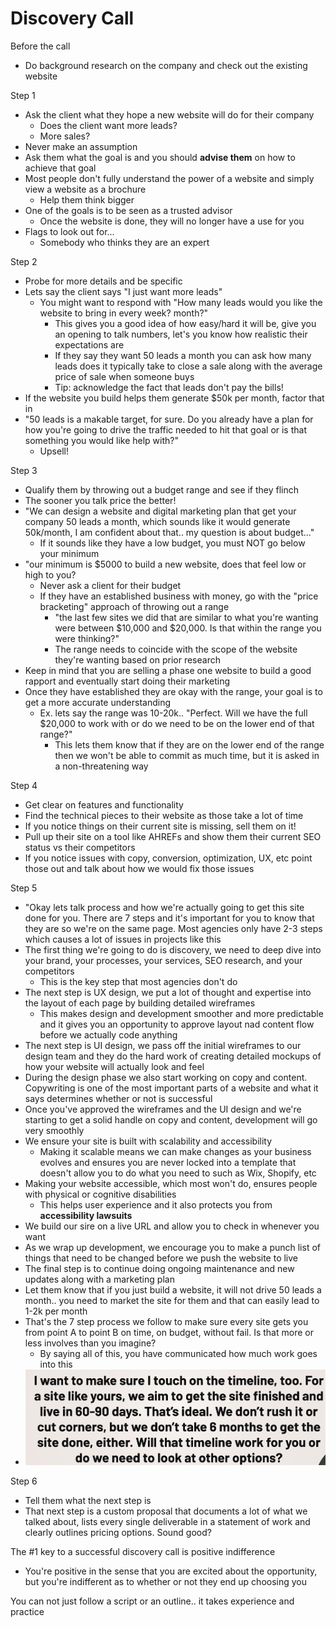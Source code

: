 # Discovery Call

Before the call

* Do background research on the company and check out the existing website



Step 1

* Ask the client what they hope a new website will do for their company
  * Does the client want more leads?
  * More sales?
* Never make an assumption
* Ask them what the goal is and you should **advise them** on how to achieve that goal
* Most people don't fully understand the power of a website and simply view a website as a brochure
  * Help them think bigger
* One of the goals is to be seen as a trusted advisor
  * Once the website is done, they will no longer have a use for you
* Flags to look out for...
  * Somebody who thinks they are an expert



Step 2

* Probe for more details and be specific
* Lets say the client says "I just want more leads"
  * You might want to respond with "How many leads would you like the website to bring in every week? month?"
    * This gives you a good idea of how easy/hard it will be, give you an opening to talk numbers, let's you know how realistic their expectations are
    * If they say they want 50 leads a month you can ask how many leads does it typically take to close a sale along with the average price of sale when someone buys
    * Tip: acknowledge the fact that leads don't pay the bills!
* If the website you build helps them generate $50k per month, factor that in
* "50 leads is a makable target, for sure. Do you already have a plan for how you're going to drive the traffic needed to hit that goal or is that something you would like help with?"
  * Upsell!



Step 3

* Qualify them by throwing out a budget range and see if they flinch
* The sooner you talk price the better!
* "We can design a website and digital marketing plan that get your company 50 leads a month, which sounds like it would generate 50k/month, I am confident about that.. my question is about budget..."
  * If it sounds like they have a low budget, you must NOT go below your minimum
* "our minimum is $5000 to build a new website, does that feel low or high to you?
  * Never ask a client for their budget
  * If they have an established business with money, go with the "price bracketing" approach of throwing out a range
    * "the last few sites we did that are similar to what you're wanting were between $10,000 and $20,000. Is that within the range you were thinking?"
    * The range needs to coincide with the scope of the website they're wanting based on prior research
* Keep in mind that you are selling a phase one website to build a good rapport and eventually start doing their marketing
* Once they have established they are okay with the range, your goal is to get a more accurate understanding
  * Ex. lets say the range was 10-20k.. "Perfect. Will we have the full $20,000 to work with or do we need to be on the lower end of that range?"
    * This lets them know that if they are on the lower end of the range then we won't be able to commit as much time, but it is asked in a non-threatening way



Step 4

* Get clear on features and functionality
* Find the technical pieces to their website as those take a lot of time
* If you notice things on their current site is missing, sell them on it!
* Pull up their site on a tool like AHREFs and show them their current SEO status vs their competitors
* If you notice issues with copy, conversion, optimization, UX, etc point those out and talk about how we would fix those issues



Step 5

* "Okay lets talk process and how we're actually going to get this site done for you. There are 7 steps and it's important for you to know that they are so we're on the same page. Most agencies only have 2-3 steps which causes a lot of issues in projects like this
* The first thing we're going to do is discovery, we need to deep dive into your brand, your processes, your services, SEO research, and your competitors
  * This is the key step that most agencies don't do
* The next step is UX design, we put a lot of thought and expertise into the layout of each page by building detailed wireframes
  * This makes design and development smoother and more predictable and it gives you an opportunity to approve layout nad content flow before we actually code anything
* The next step is UI design, we pass off the initial wireframes to our design team and they do the hard work of creating detailed mockups of how your website will actually look and feel
* During the design phase we also start working on copy and content. Copywriting is one of the most important parts of a website and what it says determines whether or not is successful
* Once you've approved the wireframes and the UI design and we're starting to get a solid handle on copy and content, development will go very smoothly
* We ensure your site is built with scalability and accessibility
  * Making it scalable means we can make changes as your business evolves and ensures you are never locked into a template that doesn't allow you to do what you need to such as Wix, Shopify, etc
* Making your website accessible, which most won't do, ensures people with physical or cognitive disabilities&#x20;
  * This helps user experience and it also protects you from **accessibility lawsuits**
* We build our sire on a live URL and allow you to check in whenever you want
* As we wrap up development, we encourage you to make a punch list of things that need to be changed before we push the website to live
* The final step is to continue doing ongoing maintenance and new updates along with a marketing plan
* Let them know that if you just build a website, it will not drive 50 leads a month.. you need to market the site for them and that can easily lead to 1-2k per month
* That's the 7 step process we follow to make sure every site gets you from point A to point B on time, on budget, without fail. Is that more or less involves than you imagine?
  * By saying all of this, you have communicated how much work goes into this
* ![](<../../.gitbook/assets/image (1) (1) (1) (1) (1) (1) (1) (1) (1) (1) (1).png>)



Step 6

* Tell them what the next step is&#x20;
* That next step is a custom proposal that documents a lot of what we talked about, lists every single deliverable in a statement of work and clearly outlines pricing options. Sound good?



The #1 key to a successful discovery call is positive indifference&#x20;

* You're positive in the sense that you are excited about the opportunity, but you're indifferent as to whether or not they end up choosing you

You can not just follow a script or an outline.. it takes experience and practice

